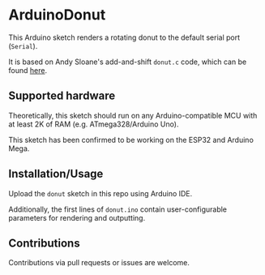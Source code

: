 # ArduinoDonut

This Arduino sketch renders a rotating donut to the default serial port (`Serial`).

It is based on Andy Sloane's add-and-shift `donut.c` code, which can be found [here](https://twitter.com/a1k0n/status/1716306717196030290).

## Supported hardware

Theoretically, this sketch should run on any Arduino-compatible MCU with at least 2K of RAM (e.g. ATmega328/Arduino Uno).

This sketch has been confirmed to be working on the ESP32 and Arduino Mega.

## Installation/Usage

Upload the `donut` sketch in this repo using Arduino IDE.

Additionally, the first lines of `donut.ino` contain user-configurable parameters for rendering and outputting.

## Contributions

Contributions via pull requests or issues are welcome.
